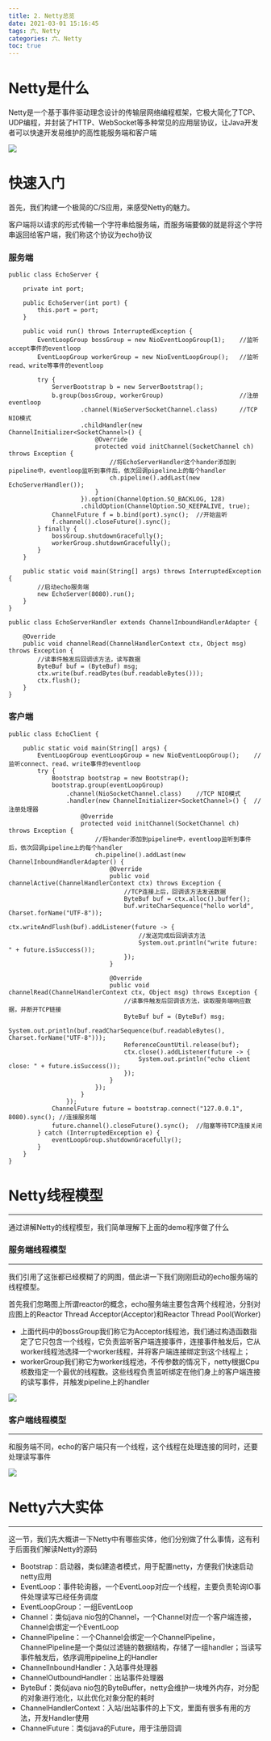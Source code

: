 ```yaml
---
title: 2. Netty总览
date: 2021-03-01 15:16:45
tags: 六、Netty
categories: 六、Netty
toc: true
---
```


# Netty是什么

Netty是一个基于事件驱动理念设计的传输层网络编程框架，它极大简化了TCP、UDP编程，并封装了HTTP、WebSocket等多种常见的应用层协议，让Java开发者可以快速开发易维护的高性能服务端和客户端

![](https://icefirecgrbza.github.io/img/netty/netty.png)

<!-- more -->

# 快速入门

首先，我们构建一个极简的C/S应用，来感受Netty的魅力。

客户端将以请求的形式传输一个字符串给服务端，而服务端要做的就是将这个字符串返回给客户端，我们称这个协议为echo协议

### 服务端
```
public class EchoServer {

    private int port;

    public EchoServer(int port) {
        this.port = port;
    }

    public void run() throws InterruptedException {
        EventLoopGroup bossGroup = new NioEventLoopGroup(1);    //监听accept事件的eventloop
        EventLoopGroup workerGroup = new NioEventLoopGroup();   //监听read、write等事件的eventloop

        try {
            ServerBootstrap b = new ServerBootstrap();
            b.group(bossGroup, workerGroup)                     //注册eventloop
                    .channel(NioServerSocketChannel.class)      //TCP NIO模式
                    .childHandler(new ChannelInitializer<SocketChannel>() {
                        @Override
                        protected void initChannel(SocketChannel ch) throws Exception {
                            //将EchoServerHandler这个hander添加到pipeline中，eventloop监听到事件后，依次回调pipeline上的每个handler
                            ch.pipeline().addLast(new EchoServerHandler());
                        }
                    }).option(ChannelOption.SO_BACKLOG, 128)
                    .childOption(ChannelOption.SO_KEEPALIVE, true);
            ChannelFuture f = b.bind(port).sync();  //开始监听
            f.channel().closeFuture().sync();
        } finally {
            bossGroup.shutdownGracefully();
            workerGroup.shutdownGracefully();
        }
    }

    public static void main(String[] args) throws InterruptedException {
        //启动echo服务端
        new EchoServer(8080).run();
    }
}
```
```
public class EchoServerHandler extends ChannelInboundHandlerAdapter {

    @Override
    public void channelRead(ChannelHandlerContext ctx, Object msg) throws Exception {
        //读事件触发后回调该方法，读写数据
        ByteBuf buf = (ByteBuf) msg;
        ctx.write(buf.readBytes(buf.readableBytes()));
        ctx.flush();
    }
}
```

### 客户端
```
public class EchoClient {

    public static void main(String[] args) {
        EventLoopGroup eventLoopGroup = new NioEventLoopGroup();    //监听connect、read、write事件的eventloop
        try {
            Bootstrap bootstrap = new Bootstrap();
            bootstrap.group(eventLoopGroup)
                .channel(NioSocketChannel.class)    //TCP NIO模式
                .handler(new ChannelInitializer<SocketChannel>() {  //注册处理器
                    @Override
                    protected void initChannel(SocketChannel ch) throws Exception {
                        //将hander添加到pipeline中，eventloop监听到事件后，依次回调pipeline上的每个handler
                        ch.pipeline().addLast(new ChannelInboundHandlerAdapter() {
                            @Override
                            public void channelActive(ChannelHandlerContext ctx) throws Exception {
                                //TCP连接上后，回调该方法发送数据
                                ByteBuf buf = ctx.alloc().buffer();
                                buf.writeCharSequence("hello world", Charset.forName("UTF-8"));
                                ctx.writeAndFlush(buf).addListener(future -> {
                                    //发送完成后回调该方法
                                    System.out.println("write future: " + future.isSuccess());
                                });
                            }

                            @Override
                            public void channelRead(ChannelHandlerContext ctx, Object msg) throws Exception {
                                //读事件触发后回调该方法，读取服务端响应数据，并断开TCP链接
                                ByteBuf buf = (ByteBuf) msg;
                                System.out.println(buf.readCharSequence(buf.readableBytes(), Charset.forName("UTF-8")));
                                ReferenceCountUtil.release(buf);
                                ctx.close().addListener(future -> {
                                    System.out.println("echo client close: " + future.isSuccess());
                                });
                            }
                        });
                    }
                });
            ChannelFuture future = bootstrap.connect("127.0.0.1", 8080).sync(); //连接服务端
            future.channel().closeFuture().sync();  //阻塞等待TCP连接关闭
        } catch (InterruptedException e) {
            eventLoopGroup.shutdownGracefully();
        }
    }
}
```

# Netty线程模型
---
通过讲解Netty的线程模型，我们简单理解下上面的demo程序做了什么

### 服务端线程模型
-----
我们引用了这张都已经模糊了的网图，借此讲一下我们刚刚启动的echo服务端的线程模型。

首先我们忽略图上所谓reactor的概念，echo服务端主要包含两个线程池，分别对应图上的Reactor Thread Acceptor(Acceptor)和Reactor Thread Pool(Worker)

+ 上面代码中的bossGroup我们称它为Acceptor线程池，我们通过构造函数指定了它只包含一个线程，它负责监听客户端连接事件，连接事件触发后，它从worker线程池选择一个worker线程，并将客户端连接绑定到这个线程上；
+ workerGroup我们称它为worker线程池，不传参数的情况下，netty根据Cpu核数指定一个最优的线程数。这些线程负责监听绑定在他们身上的客户端连接的读写事件，并触发pipeline上的handler

![](https://icefirecgrbza.github.io/img/netty/netty_server_thread_model.png)

### 客户端线程模型
-----
和服务端不同，echo的客户端只有一个线程，这个线程在处理连接的同时，还要处理读写事件

![](https://icefirecgrbza.github.io/img/netty/netty_client_thread_model.png)

# Netty六大实体
---
这一节，我们先大概讲一下Netty中有哪些实体，他们分别做了什么事情，这有利于后面我们解读Netty的源码

+ Bootstrap：启动器，类似建造者模式，用于配置netty，方便我们快速启动netty应用
+ EventLoop：事件轮询器，一个EventLoop对应一个线程，主要负责轮询IO事件处理读写已经任务调度
+ EventLoopGroup：一组EventLoop
+ Channel：类似java nio包的Channel，一个Channel对应一个客户端连接，Channel会绑定一个EventLoop
+ ChannelPipeline：一个Channel会绑定一个ChannelPipeline，ChannelPipeline是一个类似过滤链的数据结构，存储了一组handler；当读写事件触发后，依序调用pipeline上的Handler
+ ChannelInboundHandler：入站事件处理器
+ ChannelOutboundHandler：出站事件处理器
+ ByteBuf：类似java nio包的ByteBuffer，netty会维护一块堆外内存，对分配的对象进行池化，以此优化对象分配的耗时
+ ChannelHandlerContext：入站/出站事件的上下文，里面有很多有用的方法，开发Handler使用
+ ChannelFuture：类似java的Future，用于注册回调